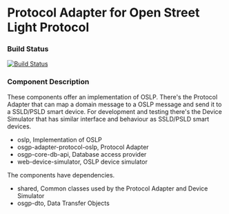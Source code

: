 # Protocol Adapter for Open Street Light Protocol

### Build Status

[![Build Status](http://54.77.62.182/job/OSGP_Protocol-Adapter-OSLP_master/badge/icon?style=plastic)](http://54.77.62.182/job/OSGP_Platform_master)

### Component Description

These components offer an implementation of OSLP. There's the Protocol Adapter that can map a domain message to a OSLP message and send it to a SSLD/PSLD smart device. For development and testing there's the Device Simulator that has similar interface and behaviour as SSLD/PSLD smart devices.

- oslp, Implementation of OSLP
- osgp-adapter-protocol-oslp, Protocol Adapter
- osgp-core-db-api, Database access provider
- web-device-simulator, OSLP device simulator

The components have dependencies.

- shared, Common classes used by the Protocol Adapter and Device Simulator
- osgp-dto, Data Transfer Objects
